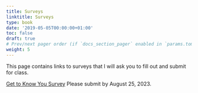 ```yaml
---
title: Surveys
linktitle: Surveys
type: book
date: '2019-05-05T00:00:00+01:00'
toc: false
draft: true
# Prev/next pager order (if `docs_section_pager` enabled in `params.toml`)
weight: 5
---
```


This page contains links to surveys that I will ask you to fill out and submit for class.

[Get to Know You Survey](https://forms.gle/fCUAo6Z3AA5HYEcb7)
Please submit by August 25, 2023.


